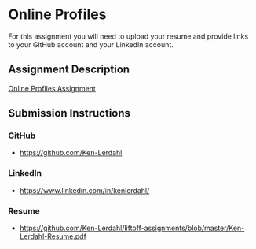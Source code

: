 # Online Profiles
For this assignment you will need to upload your resume and provide links to your GitHub account and your LinkedIn account.

## Assignment Description
[Online Profiles Assignment](https://education.launchcode.org/liftoff/modules/assignments/online-profiles)

## Submission Instructions
 
### GitHub

 - https://github.com/Ken-Lerdahl
 
### LinkedIn

 - https://www.linkedin.com/in/kenlerdahl/

### Resume

 - https://github.com/Ken-Lerdahl/liftoff-assignments/blob/master/Ken-Lerdahl-Resume.pdf